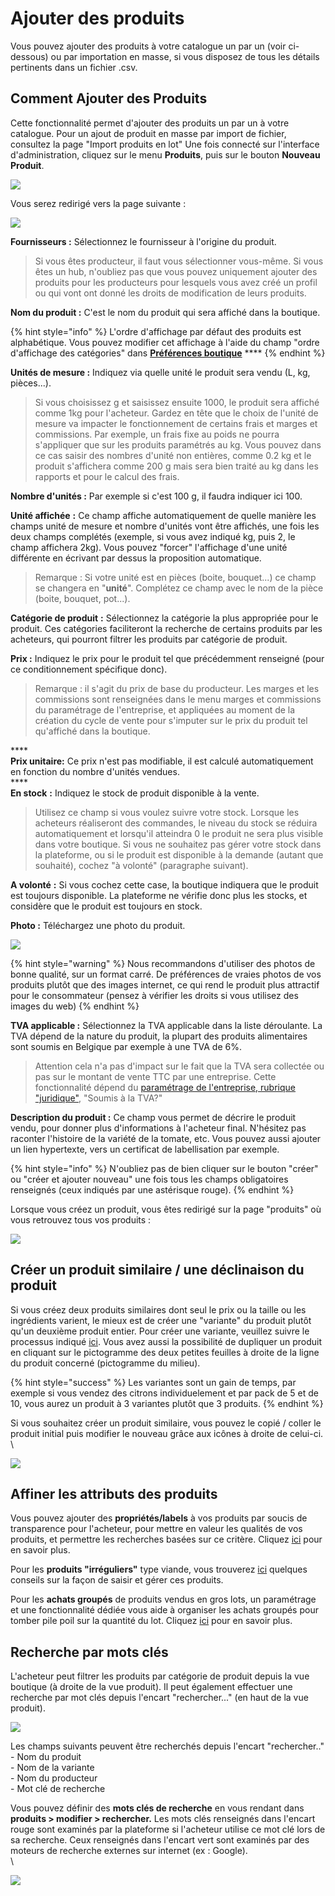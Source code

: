 # Ajouter des produits

Vous pouvez ajouter des produits à votre catalogue un par un (voir ci-dessous) ou par importation en masse, si vous disposez de tous les détails pertinents dans un fichier .csv.

## Comment Ajouter des Produits



Cette fonctionnalité permet d'ajouter des produits un par un à votre catalogue. Pour un ajout de produit en masse par import de fichier, consultez la page "Import produits en lot" Une fois connecté sur l'interface d'administration, cliquez sur le menu **Produits**, puis sur le bouton **Nouveau Produit**.

![](<../../.gitbook/assets/image (72).png>)

Vous serez redirigé vers la page suivante :

![](<../../.gitbook/assets/image (52) (1).png>)

&#x20;**Fournisseurs :** Sélectionnez le fournisseur à l'origine du produit.

> Si vous êtes producteur, il faut vous sélectionner vous-même. Si vous êtes un hub, n'oubliez pas que vous pouvez uniquement ajouter des produits pour les producteurs pour lesquels vous avez créé un profil ou qui vont ont donné les droits de modification de leurs produits.

**Nom du produit :** C'est le nom du produit qui sera affiché dans la boutique.

{% hint style="info" %}
L'ordre d'affichage par défaut des produits est alphabétique. Vous pouvez modifier cet affichage à l'aide du champ "ordre d'affichage des catégories" dans [**Préférences boutique**](https://ofn-user-guide.gitbook.io/guide-utilisateur-open-food-network/fonctionnalites-standards/votre-profil/parametres#preferences-boutique) ****&#x20;
{% endhint %}

**Unités de mesure :** Indiquez via quelle unité le produit sera vendu (L, kg, pièces...).

> Si vous choisissez g et saisissez ensuite 1000, le produit sera affiché comme 1kg pour l'acheteur. Gardez en tête que le choix de l'unité de mesure va impacter le fonctionnement de certains frais et marges et commissions. Par exemple, un frais fixe au poids ne pourra s'appliquer que sur les produits paramétrés au kg. Vous pouvez dans ce cas saisir des nombres d'unité non entières, comme 0.2 kg et le produit s'affichera comme 200 g mais sera bien traité au kg dans les rapports et pour le calcul des frais.

**Nombre d'unités :** Par exemple si c'est 100 g, il faudra indiquer ici 100.

**Unité affichée** **:** Ce champ affiche automatiquement de quelle manière les champs unité de mesure et nombre d'unités vont être affichés, une fois les deux champs complétés (exemple, si vous avez indiqué kg, puis 2, le champ affichera 2kg). Vous pouvez "forcer" l'affichage d'une unité différente en écrivant par dessus la proposition automatique.

> Remarque : Si votre unité est en pièces (boite, bouquet...) ce champ se changera en "**unité**". Complétez ce champ avec le nom de la pièce (boite, bouquet, pot...).

**Catégorie de produit** **:** Sélectionnez la catégorie la plus appropriée pour le produit. Ces catégories faciliteront la recherche de certains produits par les acheteurs, qui pourront filtrer les produits par catégorie de produit.

**Prix :** Indiquez le prix pour le produit tel que précédemment renseigné (pour ce conditionnement spécifique donc).

> Remarque : il s'agit du prix de base du producteur. Les marges et les commissions sont renseignées dans le menu marges et commissions du paramétrage de l'entreprise, et appliquées au moment de la création du cycle de vente pour s'imputer sur le prix du produit tel qu'affiché dans la boutique.&#x20;

****\
**Prix unitaire:** Ce prix n'est pas modifiable, il est calculé automatiquement en fonction du nombre d'unités vendues.\
****\
**En stock** **:** Indiquez le stock de produit disponible à la vente.

> Utilisez ce champ si vous voulez suivre votre stock. Lorsque les acheteurs réaliseront des commandes, le niveau du stock se réduira automatiquement et lorsqu'il atteindra 0 le produit ne sera plus visible dans votre boutique. Si vous ne souhaitez pas gérer votre stock dans la plateforme, ou si le produit est disponible à la demande (autant que souhaité), cochez "à volonté" (paragraphe suivant).

**A volonté** **:**  Si vous cochez cette case, la boutique indiquera que le produit est toujours disponible. La plateforme ne vérifie donc plus les stocks, et considère que le produit est toujours en stock.

**Photo :** Téléchargez une photo du produit.

![](<../../.gitbook/assets/image (41).png>)



{% hint style="warning" %}
Nous recommandons d'utiliser des photos de bonne qualité, sur un format carré. De préférences de vraies photos de vos produits plutôt que des images internet, ce qui rend le produit plus attractif pour le consommateur (pensez à vérifier les droits si vous utilisez des images du web)
{% endhint %}



**TVA applicable :** Sélectionnez la TVA applicable dans la liste déroulante. La TVA dépend de la nature du produit, la plupart des produits alimentaires sont soumis en Belgique par exemple à une TVA de 6%.&#x20;

> Attention cela n'a pas d'impact sur le fait que la TVA sera collectée ou pas sur le montant de vente TTC par une entreprise. Cette fonctionnalité dépend du [paramétrage de l'entreprise, rubrique "juridique"](broken-reference), "Soumis à la TVA?"

**Description du produit :** Ce champ vous permet de décrire le produit vendu, pour donner plus d'informations à l'acheteur final. N'hésitez pas raconter l'histoire de la variété de la tomate, etc. Vous pouvez aussi ajouter un lien hypertexte, vers un certificat de labellisation par exemple.

{% hint style="info" %}
N'oubliez pas de bien cliquer sur le bouton "créer" ou "créer et ajouter nouveau" une fois tous les champs obligatoires renseignés (ceux indiqués par une astérisque rouge).
{% endhint %}

Lorsque vous créez un produit, vous êtes redirigé sur la page "produits" où vous retrouvez tous vos produits :&#x20;

![](<../../.gitbook/assets/image (56) (1).png>)

## Créer un produit similaire / une déclinaison du produit

Si vous créez deux produits similaires dont seul le prix ou la taille ou les ingrédients varient, le mieux est de créer une "variante" du produit plutôt qu'un deuxième produit entier. Pour créer une variante, veuillez suivre le processus indiqué [ici](broken-reference). Vous avez aussi la possibilité de dupliquer un produit en cliquant sur le pictogramme des deux petites feuilles à droite de la ligne du produit concerné (pictogramme du milieu).

{% hint style="success" %}
Les variantes sont un gain de temps, par exemple si vous vendez des citrons individuelement et par pack de 5 et de 10, vous aurez un produit à 3 variantes plutôt que 3 produits.
{% endhint %}

Si vous souhaitez créer un produit similaire, vous pouvez le copié / coller le produit initial puis modifier le nouveau grâce aux icônes à droite de celui-ci.\
\


![](<../../.gitbook/assets/image (44).png>)

## Affiner les attributs des produits

Vous pouvez ajouter des **propriétés/labels** à vos produits par soucis de transparence pour l'acheteur, pour mettre en valeur les qualités de vos produits, et permettre les recherches basées sur ce critère. Cliquez [ici](broken-reference) pour en savoir plus.

Pour les **produits "irréguliers"** type viande, vous trouverez [ici](broken-reference) quelques conseils sur la façon de saisir et gérer ces produits.

Pour les **achats groupés** de produits vendus en gros lots, un paramétrage et une fonctionnalité dédiée vous aide à organiser les achats groupés pour tomber pile poil sur la quantité du lot. Cliquez [ici](broken-reference) pour en savoir plus.

## Recherche par mots clés

L'acheteur peut filtrer les produits par catégorie de produit depuis la vue boutique (à droite de la vue produit). Il peut également effectuer une recherche par mot clés depuis l'encart "rechercher..." (en haut de la vue produit).

![](<../../.gitbook/assets/image (64) (1).png>)

Les champs suivants peuvent être recherchés depuis l'encart "rechercher.."\
\- Nom du produit\
\- Nom de la variante\
\- Nom du producteur\
\- Mot clé de recherche

Vous pouvez définir des **mots clés de recherche** en vous rendant dans **produits > modifier > rechercher.** Les mots clés renseignés dans l'encart rouge sont examinés par la plateforme si l'acheteur utilise ce mot clé lors de sa recherche. Ceux renseignés dans l'encart vert sont examinés par des moteurs de recherche externes sur internet (ex : Google).\
\


![](<../../.gitbook/assets/image (67).png>)
